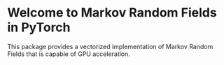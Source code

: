 # Welcome to Markov Random Fields in PyTorch
This package provides a vectorized implementation of Markov Random Fields that is capable of GPU acceleration.
